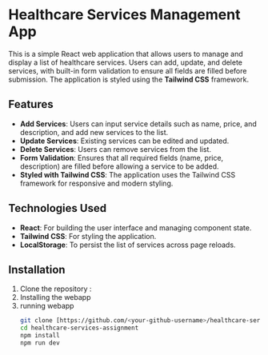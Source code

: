 # Healthcare Services Management App

This is a simple React web application that allows users to manage and display a list of healthcare services. Users can add, update, and delete services, with built-in form validation to ensure all fields are filled before submission. The application is styled using the **Tailwind CSS** framework.

## Features

- **Add Services**: Users can input service details such as name, price, and description, and add new services to the list.
- **Update Services**: Existing services can be edited and updated.
- **Delete Services**: Users can remove services from the list.
- **Form Validation**: Ensures that all required fields (name, price, description) are filled before allowing a service to be added.
- **Styled with Tailwind CSS**: The application uses the Tailwind CSS framework for responsive and modern styling.

## Technologies Used

- **React**: For building the user interface and managing component state.
- **Tailwind CSS**: For styling the application.
- **LocalStorage**: To persist the list of services across page reloads.

## Installation

1. Clone the repository :
2. Installing the webapp
3. running webapp
   ```bash
   git clone [https://github.com/<your-github-username>/healthcare-services-assignment.git](https://github.com/sanjay-ssb/jaruratcare_assignment.git)
   cd healthcare-services-assignment
   npm install
   npm run dev
   ```
